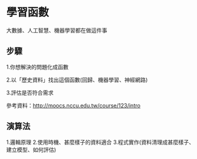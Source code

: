 # 學習函數

大數據、人工智慧、機器學習都在做這件事

## 步驟

1.你想解決的問題化成函數

2.以「歷史資料」找出這個函數(回歸、機器學習、神經網路)

3.評估是否符合需求

參考資料：http://moocs.nccu.edu.tw/course/123/intro

## 演算法
1.邏輯原理
2.使用時機、甚麼樣子的資料適合
3.程式實作(資料清理成甚麼樣子、建立模型、如何評估)
